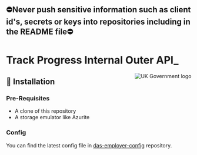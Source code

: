 ## ⛔Never push sensitive information such as client id's, secrets or keys into repositories including in the README file⛔

# Track Progress Internal Outer API_

<img src="https://avatars.githubusercontent.com/u/9841374?s=200&v=4" align="right" alt="UK Government logo">

## 🚀 Installation

### Pre-Requisites
* A clone of this repository
* A storage emulator like Azurite

### Config

You can find the latest config file in [das-employer-config](https://github.com/SkillsFundingAgency/das-employer-config/blob/master/das-apim-endpoints/SFA.DAS.AdminAan.OuterApi.json) repository.